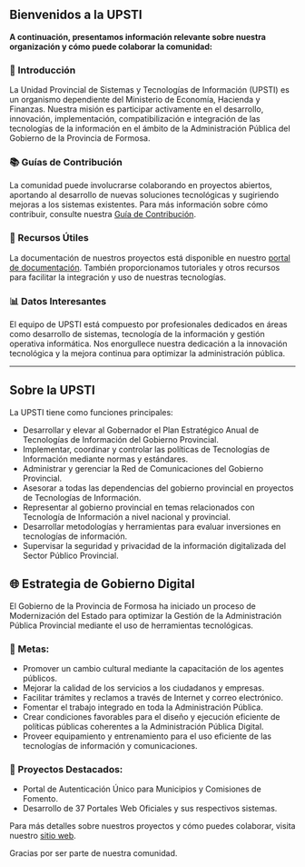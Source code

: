 ## Bienvenidos a la UPSTI

**A continuación, presentamos información relevante sobre nuestra organización y cómo puede colaborar la comunidad:**

### 📜 Introducción
La Unidad Provincial de Sistemas y Tecnologías de Información (UPSTI) es un organismo dependiente del Ministerio de Economía, Hacienda y Finanzas. Nuestra misión es participar activamente en el desarrollo, innovación, implementación, compatibilización e integración de las tecnologías de la información en el ámbito de la Administración Pública del Gobierno de la Provincia de Formosa.

### 📚 Guías de Contribución
La comunidad puede involucrarse colaborando en proyectos abiertos, aportando al desarrollo de nuevas soluciones tecnológicas y sugiriendo mejoras a los sistemas existentes. Para más información sobre cómo contribuir, consulte nuestra [Guía de Contribución](#).

### 🔗 Recursos Útiles
La documentación de nuestros proyectos está disponible en nuestro [portal de documentación](#). También proporcionamos tutoriales y otros recursos para facilitar la integración y uso de nuestras tecnologías.

### 📊 Datos Interesantes
El equipo de UPSTI está compuesto por profesionales dedicados en áreas como desarrollo de sistemas, tecnología de la información y gestión operativa informática. Nos enorgullece nuestra dedicación a la innovación tecnológica y la mejora continua para optimizar la administración pública.

---

## Sobre la UPSTI

La UPSTI tiene como funciones principales:

- Desarrollar y elevar al Gobernador el Plan Estratégico Anual de Tecnologías de Información del Gobierno Provincial.
- Implementar, coordinar y controlar las políticas de Tecnologías de Información mediante normas y estándares.
- Administrar y gerenciar la Red de Comunicaciones del Gobierno Provincial.
- Asesorar a todas las dependencias del gobierno provincial en proyectos de Tecnologías de Información.
- Representar al gobierno provincial en temas relacionados con Tecnología de Información a nivel nacional y provincial.
- Desarrollar metodologías y herramientas para evaluar inversiones en tecnologías de información.
- Supervisar la seguridad y privacidad de la información digitalizada del Sector Público Provincial.

## 🌐 Estrategia de Gobierno Digital

El Gobierno de la Provincia de Formosa ha iniciado un proceso de Modernización del Estado para optimizar la Gestión de la Administración Pública Provincial mediante el uso de herramientas tecnológicas. 

### 🎯 Metas:
- Promover un cambio cultural mediante la capacitación de los agentes públicos.
- Mejorar la calidad de los servicios a los ciudadanos y empresas.
- Facilitar trámites y reclamos a través de Internet y correo electrónico.
- Fomentar el trabajo integrado en toda la Administración Pública.
- Crear condiciones favorables para el diseño y ejecución eficiente de políticas públicas coherentes a la Administración Pública Digital.
- Proveer equipamiento y entrenamiento para el uso eficiente de las tecnologías de información y comunicaciones.

### 🌟 Proyectos Destacados:
- Portal de Autenticación Único para Municipios y Comisiones de Fomento.
- Desarrollo de 37 Portales Web Oficiales y sus respectivos sistemas.

Para más detalles sobre nuestros proyectos y cómo puedes colaborar, visita nuestro [sitio web](#).

Gracias por ser parte de nuestra comunidad.
